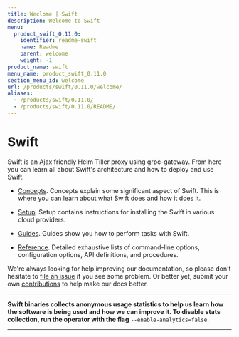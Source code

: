 ```yaml
---
title: Weclome | Swift
description: Welcome to Swift
menu:
  product_swift_0.11.0:
    identifier: readme-swift
    name: Readme
    parent: welcome
    weight: -1
product_name: swift
menu_name: product_swift_0.11.0
section_menu_id: welcome
url: /products/swift/0.11.0/welcome/
aliases:
  - /products/swift/0.11.0/
  - /products/swift/0.11.0/README/
---
```


# Swift
Swift is an Ajax friendly Helm Tiller proxy using grpc-gateway. From here you can learn all about Swift's architecture and how to deploy and use Swift.

- [Concepts](/products/swift/0.11.0/concepts/). Concepts explain some significant aspect of Swift. This is where you can learn about what Swift does and how it does it.

- [Setup](/products/swift/0.11.0/setup/). Setup contains instructions for installing
  the Swift in various cloud providers.

- [Guides](/products/swift/0.11.0/guides/). Guides show you how to perform tasks with Swift.

- [Reference](/products/swift/0.11.0/reference/). Detailed exhaustive lists of
command-line options, configuration options, API definitions, and procedures.

We're always looking for help improving our documentation, so please don't hesitate to [file an issue](https://github.com/appscode/swift/issues/new) if you see some problem. Or better yet, submit your own [contributions](/products/swift/0.11.0/CONTRIBUTING) to help
make our docs better.

---

**Swift binaries collects anonymous usage statistics to help us learn how the software is being used and how we can improve it. To disable stats collection, run the operator with the flag** `--enable-analytics=false`.

---
